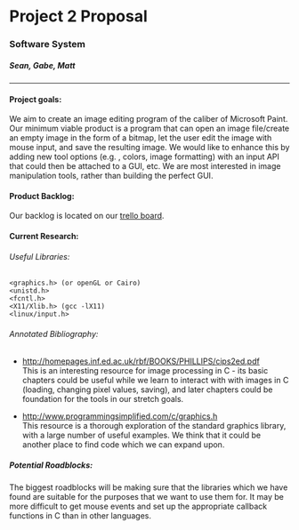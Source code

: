 # Project 2 Proposal
### Software System
##### Sean, Gabe, Matt

---

#### Project goals:

We aim to create an image editing program of the caliber of Microsoft Paint. Our minimum viable product is a program that can open an image file/create an empty image in the form of a bitmap, let the user edit the image with mouse input, and save the resulting image. We would like to enhance this by adding new tool options (e.g. , colors, image formatting) with an input API that could then be attached to a GUI, etc. We are most interested in image manipulation tools, rather than building the perfect GUI.

#### Product Backlog:
Our backlog is located on our [trello board](https://trello.com/b/TqZ9wuM1/softsysdebonairdaffodils).

#### Current Research:
###### Useful Libraries:

    <graphics.h> (or openGL or Cairo)
    <unistd.h>
    <fcntl.h>
    <X11/Xlib.h> (gcc -lX11)
    <linux/input.h>

###### Annotated Bibliography:
- http://homepages.inf.ed.ac.uk/rbf/BOOKS/PHILLIPS/cips2ed.pdf
</br> This is an interesting resource for image processing in C - its basic chapters could be useful while we learn to interact with with images in C (loading, changing pixel values, saving), and later chapters could be foundation for the tools in our stretch goals.

- http://www.programmingsimplified.com/c/graphics.h
</br> This resource is a thorough exploration of the standard graphics library, with a large number of useful examples. We think that it could be another place to find code which we can expand upon.

##### Potential Roadblocks:
The biggest roadblocks will be making sure that the libraries which we have found are suitable for the purposes that we want to use them for. It may be more difficult to get mouse events and set up the appropriate callback functions in C than in other languages.

